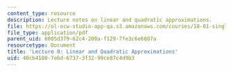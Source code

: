 ```yaml
---
content_type: resource
description: Lecture notes on linear and quadratic approximations.
file: https://ol-ocw-studio-app-qa.s3.amazonaws.com/courses/18-01-single-variable-calculus-fall-2006/40cb41807e6d67373f3299ce87c4d9b3_lec9.pdf
file_type: application/pdf
parent_uid: 6005d379-62c4-200a-f129-7fe3c6e6007a
resourcetype: Document
title: 'Lecture 9: Linear and Quadratic Approximations'
uid: 40cb4180-7e6d-6737-3f32-99ce87c4d9b3
---
```

